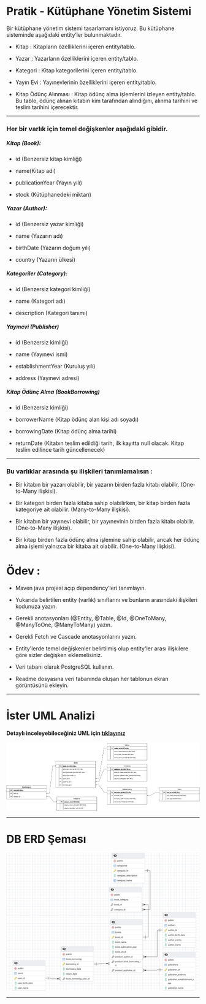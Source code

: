 # Pratik - Kütüphane Yönetim Sistemi

Bir kütüphane yönetim sistemi tasarlamanı istiyoruz. Bu kütüphane sisteminde aşağıdaki entity’ler bulunmaktadır.

- Kitap : Kitapların özelliklerini içeren entity/tablo.

- Yazar : Yazarların özelliklerini içeren entity/tablo.

- Kategori : Kitap kategorilerini içeren entity/tablo.

- Yayın Evi : Yayınevlerinin özelliklerini içeren entity/tablo.

- Kitap Ödünç Alınması : Kitap ödünç alma işlemlerini izleyen entity/tablo. Bu tablo, ödünç alınan kitabın kim tarafından alındığını, alınma tarihini ve teslim tarihini içerecektir.

---
### Her bir varlık için temel değişkenler aşağıdaki gibidir.

##### Kitap (Book):

- id (Benzersiz kitap kimliği)

- name(Kitap adı)

- publicationYear (Yayın yılı)

- stock (Kütüphanedeki miktarı)

##### Yazar (Author):

- id (Benzersiz yazar kimliği)

- name (Yazarın adı)

- birthDate (Yazarın doğum yılı)

- country (Yazarın ülkesi)

##### Kategoriler (Category):

- id (Benzersiz kategori kimliği)

- name (Kategori adı)

- description (Kategori tanımı)

##### Yayınevi (Publisher)

- id (Benzersiz kimliği)

- name (Yayınevi ismi)

- establishmentYear (Kuruluş yılı)

- address (Yayınevi adresi)

##### Kitap Ödünç Alma (BookBorrowing)

- id (Benzersiz kimliği)

- borrowerName (Kitap ödünç alan kişi adı soyadı)

- borrowingDate (Kitap ödünç alma tarihi)

- returnDate (Kitabın teslim edildiği tarih, ilk kayıtta null olacak. Kitap teslim edilince tarih güncellenecek)

---
### Bu varlıklar arasında şu ilişkileri tanımlamalısın :

- Bir kitabın bir yazarı olabilir, bir yazarın birden fazla kitabı olabilir. (One-to-Many ilişkisi).

- Bir kategori birden fazla kitaba sahip olabilirken, bir kitap birden fazla kategoriye ait olabilir. (Many-to-Many ilişkisi).

- Bir kitabın bir yayınevi olabilir, bir yayınevinin birden fazla kitabı olabilir. (One-to-Many ilişkisi).

- Bir kitap birden fazla ödünç alma işlemine sahip olabilir, ancak her ödünç alma işlemi yalnızca bir kitaba ait olabilir. (One-to-Many ilişkisi).

# Ödev :

- Maven java projesi açıp dependency’leri tanımlayın.

- Yukarıda belirtilen entity (varlık) sınıflarını ve bunların arasındaki ilişkileri kodunuza yazın.

- Gerekli anotasyonları (@Entity, @Table, @Id, @OneToMany, @ManyToOne, @ManyToMany) yazın.

- Gerekli Fetch ve Cascade anotasyonlarını yazın.

- Entity'lerde temel değişkenler belirtilmiş olup entity'ler arası ilişkilere göre sizler değişken eklemelisiniz.

- Veri tabanı olarak PostgreSQL kullanın.

- Readme dosyasına veri tabanında oluşan her tablonun ekran görüntüsünü ekleyin.

---

# İster UML Analizi

#### Detaylı inceleyebileceğiniz UML için <a href="UML.html"> tıklayınız </a>

![UML.png](UML.png)

---
# DB ERD Şeması

![DB_ERD_SCHEMA.png](DB_ERD_SCHEMA.png)

--- 



